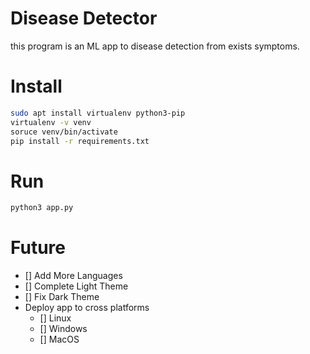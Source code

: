 # Disease Detector
this program is an ML app to disease detection from exists symptoms.

# Install
```bash
sudo apt install virtualenv python3-pip
virtualenv -v venv
soruce venv/bin/activate
pip install -r requirements.txt
```

# Run
```bash
python3 app.py
```

# Future
- [] Add More Languages
- [] Complete Light Theme
- [] Fix Dark Theme
- Deploy app to cross platforms
  - [] Linux
  - [] Windows
  - [] MacOS
